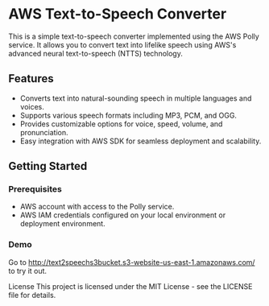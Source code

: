 # AWS Text-to-Speech Converter

This is a simple text-to-speech converter implemented using the AWS Polly service. It allows you to convert text into lifelike speech using AWS's advanced neural text-to-speech (NTTS) technology.

## Features
- Converts text into natural-sounding speech in multiple languages and voices.
- Supports various speech formats including MP3, PCM, and OGG.
- Provides customizable options for voice, speed, volume, and pronunciation.
- Easy integration with AWS SDK for seamless deployment and scalability.

## Getting Started
### Prerequisites
- AWS account with access to the Polly service.
- AWS IAM credentials configured on your local environment or deployment environment.


### Demo
Go to http://text2speechs3bucket.s3-website-us-east-1.amazonaws.com/ to try it out.

License
This project is licensed under the MIT License - see the LICENSE file for details.

